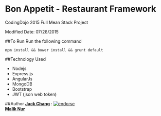 # Bon Appetit - Restaurant Framework
CodingDojo 2015 Full Mean Stack Project

Modified Date: 07/28/2015

##To Run
Run the following command
```
npm install && bower install && grunt default
```

##Technology Used
- Nodejs
- Express.js
- AngularJs
- MongoDB
- Bootstrap
- JWT (json web token)

##Author
**[Jack Chang]** : [![endorse](https://api.coderwall.com/wei0831/endorsecount.png)](https://coderwall.com/wei0831)  
**[Malik Nur]**

[Jack Chang]: https://about.me/wei0831
[Malik Nur]: https://www.linkedin.com/pub/malik-nur/b7/25a/2a8
